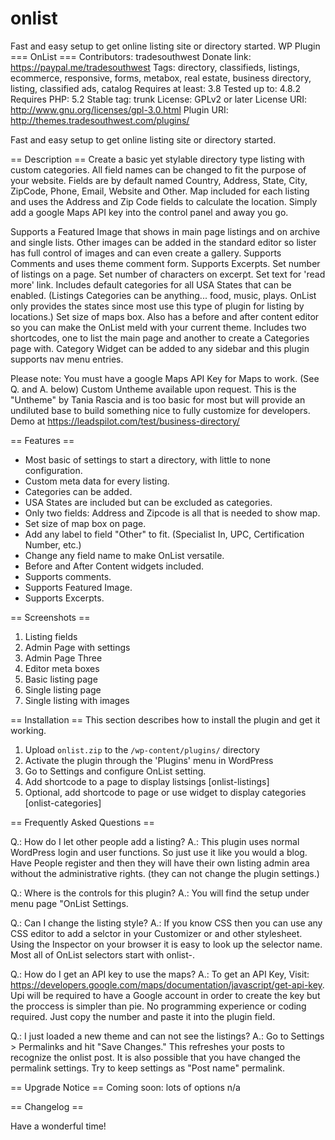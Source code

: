 # onlist
Fast and easy setup to get online listing site or directory started. WP Plugin
=== OnList ===
Contributors:  tradesouthwest
Donate link: https://paypal.me/tradesouthwest
Tags: directory, classifieds, listings, ecommerce, responsive, forms, metabox, real estate, business directory, listing, classified ads, catalog
Requires at least: 3.8
Tested up to: 4.8.2
Requires PHP: 5.2
Stable tag: trunk
License: GPLv2 or later
License URI: http://www.gnu.org/licenses/gpl-3.0.html
Plugin URI: http://themes.tradesouthwest.com/plugins/

Fast and easy setup to get online listing site or directory started.

== Description ==
Create a basic yet stylable directory type listing with custom categories. All field names can be changed to fit the purpose of your website. Fields are by default named Country, Address, State, City, ZipCode, Phone, Email, Website and Other. Map included for each listing and uses the Address and Zip Code fields to calculate the location. Simply add a google Maps API key into the control panel and away you go. 

Supports a Featured Image that shows in main page listings and on archive and single lists. Other images can be added in the standard editor so lister has full control of images and can even create a gallery. Supports Comments and uses theme comment form. Supports Excerpts. Set number of listings on a page. Set number of characters on excerpt. Set text for 'read more' link. Includes default categories for all USA States that can be enabled. (Listings Categories can be anything... food, music, plays. OnList only provides the states since most use this type of plugin for listing by locations.) Set size of maps box. Also has a before and after content editor so you can make the OnList meld with your current theme. Includes two shortcodes, one to list the main page and another to create a Categories page with. Category Widget can be added to any sidebar and this plugin supports nav menu entries.

Please note: You must have a google Maps API Key for Maps to work. (See Q. and A. below) 
Custom Untheme available upon request. This is the "Untheme" by Tania Rascia and is too basic for most but will provide an undiluted base to build something nice to fully customize for developers.
Demo at https://leadspilot.com/test/business-directory/

== Features == 
* Most basic of settings to start a directory, with little to none configuration.
* Custom meta data for every listing.
* Categories can be added.
* USA States are included but can be excluded as categories.
* Only two fields: Address and Zipcode is all that is needed to show map.
* Set size of map box on page.
* Add any label to field "Other" to fit. (Specialist In, UPC, Certification Number, etc.)
* Change any field name to make OnList versatile.
* Before and After Content widgets included.
* Supports comments.
* Supports Featured Image.
* Supports Excerpts.


== Screenshots ==
1. Listing fields
2. Admin Page with settings
3. Admin Page Three
4. Editor meta boxes
5. Basic listing page
6. Single listing page
7. Single listing with images

== Installation ==
This section describes how to install the plugin and get it working.
1. Upload `onlist.zip` to the `/wp-content/plugins/` directory
2. Activate the plugin through the 'Plugins' menu in WordPress
3. Go to Settings and configure OnList setting.
4. Add shortcode to a page to display listsings [onlist-listings]
5. Optional, add shortcode to page or use widget to display categories [onlist-categories]

== Frequently Asked Questions ==

Q.: How do I let other people add a listing?
A.: This plugin uses normal WordPress login and user functions. So just use it like you would a blog. Have People register and then they will have their own listing admin area without the administrative rights. (they can not change the plugin settings.)

Q.: Where is the controls for this plugin?
A.: You will find the setup under menu page "OnList Settings. 

Q.: Can I change the listing style?
A.: If you know CSS then you can use any CSS editor to add a selctor in your Customizer or and other stylesheet. Using the Inspector on your browser it is easy to look up the selector name. Most all of OnList selectors start with onlist-.

Q.: How do I get an API key to use the maps?
A.: To get an API Key, Visit: https://developers.google.com/maps/documentation/javascript/get-api-key. Upi will be
required to have a Google account in order to create the key but the proccess is simpler than pie. No programming 
experience or coding required. Just copy the number and paste it into the plugin field.

Q.: I just loaded a new theme and can not see the listings?
A.: Go to Settings > Permalinks and hit "Save Changes." This refreshes your posts to recognize the onlist post. It
 is also possible that you have changed the permalink settings. Try to keep settings as "Post name" permalink.
 
== Upgrade Notice ==
Coming soon: lots of options
n/a

== Changelog ==

Have a wonderful time!
